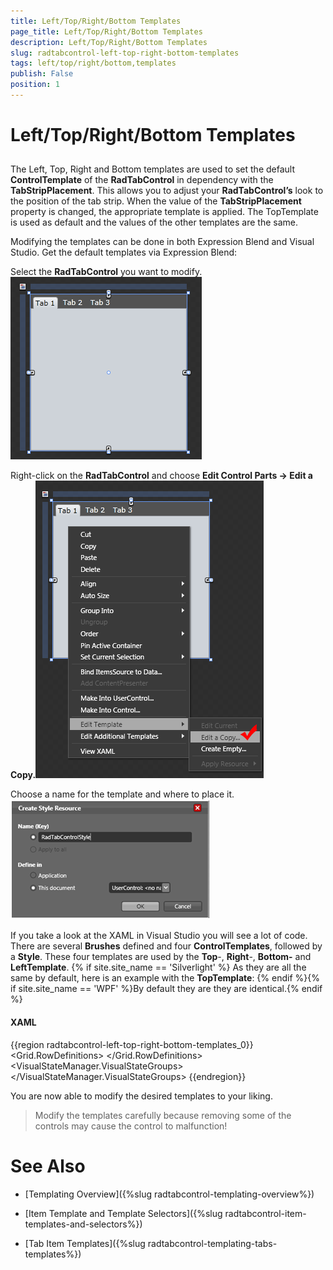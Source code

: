 ```yaml
---
title: Left/Top/Right/Bottom Templates
page_title: Left/Top/Right/Bottom Templates
description: Left/Top/Right/Bottom Templates
slug: radtabcontrol-left-top-right-bottom-templates
tags: left/top/right/bottom,templates
publish: False
position: 1
---
```


# Left/Top/Right/Bottom Templates



## 

The Left, Top, Right and Bottom templates are used to set the default __ControlTemplate__ of the __RadTabControl__ in dependency with the __TabStripPlacement__. This allows you to adjust your __RadTabControl’s__ look to the position of the tab strip. When the value of the __TabStripPlacement__ property is changed, the appropriate template is applied. The TopTemplate is used as default and the values of the other templates are the same.
				

Modifying the templates can be done in both Expression Blend and Visual Studio. Get the default templates via Expression Blend:

Select the __RadTabControl__ you want to modify.
				![](images/RadTabControl_Figure_00370.png)

Right-click on the __RadTabControl__ and choose __Edit Control Parts -> Edit a Copy.__![](images/RadTabControl_Figure_00380.png)

Choose a name for the template and where to place it.![](images/RadTabControl_Figure_00390.png)

If you take a look at the XAML in Visual Studio you will see a lot of code. There are several __Brushes__ defined and four __ControlTemplates__, followed by a __Style__. These four templates are used by the __Top__-, __Right__-, __Bottom-__ and __LeftTemplate__. {% if site.site_name == 'Silverlight' %}
						As they are all the same by default, here is an example with the __TopTemplate__:
					{% endif %}{% if site.site_name == 'WPF' %}By default they are they are identical.{% endif %}

#### __XAML__

{{region radtabcontrol-left-top-right-bottom-templates_0}}
	        <ControlTemplate x:Key="TabControlTopTemplate" TargetType="telerik:RadTabControl">
	            <Grid>
	                <Grid.RowDefinitions>
	                    <RowDefinition Height="auto" />
	                    <RowDefinition Height="*" />
	                </Grid.RowDefinitions>
	                <VisualStateManager.VisualStateGroups>
	                    <VisualStateGroup x:Name="CommonStates">
	                        <VisualState x:Name="Disabled">
	                            <Storyboard />
	                        </VisualState>
	                        <VisualState x:Name="Normal" />
	                    </VisualStateGroup>
	                </VisualStateManager.VisualStateGroups>
	                <Border Grid.Row="1" 
	                        Margin="0"
	                        Background="{TemplateBinding Background}"
	                        BorderBrush="{TemplateBinding BorderBrush}"
	                        BorderThickness="{TemplateBinding BorderThickness}">
	                    <ContentPresenter x:Name="ContentElement" 
	                                      Content="{TemplateBinding SelectedContent}"
	                                      ContentTemplate="{TemplateBinding SelectedContentTemplate}" />
	                </Border>
	                <Grid>
	                    <Rectangle Fill="{StaticResource RadTabControlHeaderBackground}" Visibility="{TemplateBinding BackgroundVisibility}" />
	                    <ItemsPresenter Margin="2 4 0 0" />
	                </Grid>
	                <Rectangle x:Name="DisableVisual" 
	                           Grid.RowSpan="2"
	                           Fill="{StaticResource RadTabItemDisabledBackground}"
	                           Visibility="Collapsed" />
	            </Grid>
	        </ControlTemplate>
	{{endregion}}



You are now able to modify the desired templates to your liking.

>Modify the templates carefully because removing some of the controls may cause the control to malfunction!

# See Also

 * [Templating Overview]({%slug radtabcontrol-templating-overview%})

 * [Item Template and Template Selectors]({%slug radtabcontrol-item-templates-and-selectors%})

 * [Tab Item Templates]({%slug radtabcontrol-templating-tabs-templates%})
